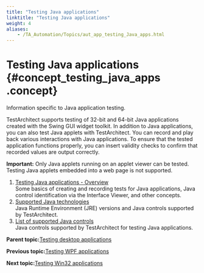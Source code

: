 ```yaml
--- 
title: "Testing Java applications"
linktitle: "Testing Java applications"
weight: 4
aliases: 
    - /TA_Automation/Topics/aut_app_testing_Java_apps.html
---
```

# Testing Java applications {#concept_testing_java_apps .concept}

Information specific to Java application testing.

TestArchitect supports testing of 32-bit and 64-bit Java applications created with the Swing GUI widget toolkit. In addition to Java applications, you can also test Java applets with TestArchitect. You can record and play back various interactions with Java applications. To ensure that the tested application functions properly, you can insert validity checks to confirm that recorded values are output correctly.

**Important:** Only Java applets running on an applet viewer can be tested. Testing Java applets embedded into a web page is not supported.

1.  [Testing Java applications - Overview](../../TA_Automation/Topics/aut_app_testing_Java_apps_basics.html)  
Some basics of creating and recording tests for Java applications, Java control identification via the Interface Viewer, and other concepts.
2.  [Supported Java technologies](../../TA_Automation/Topics/aut_app_testing_Java_apps_supported_technology.html)  
Java Runtime Environment \(JRE\) versions and Java controls supported by TestArchitect.
3.  [List of supported Java controls](../../TA_Automation/Topics/aut_app_testing_Java_apps_supported_controls.html)  
Java controls supported by TestArchitect for testing Java applications.

**Parent topic:**[Testing desktop applications](../../TA_Automation/Topics/aut_app_testing_desktop.html)

**Previous topic:**[Testing WPF applications](../../TA_Automation/Topics/aut_app_testing_WPF_apps.html)

**Next topic:**[Testing Win32 applications](../../TA_Automation/Topics/aut_app_testing_Win32_apps.html)

